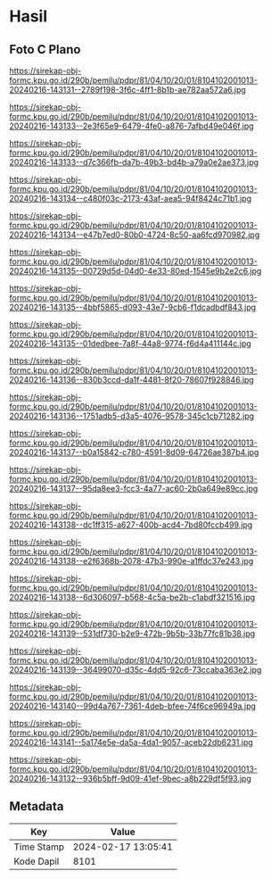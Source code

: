 # Hasil

## Foto C Plano

https://sirekap-obj-formc.kpu.go.id/290b/pemilu/pdpr/81/04/10/20/01/8104102001013-20240216-143131--2789f198-3f6c-4ff1-8b1b-ae782aa572a6.jpg

https://sirekap-obj-formc.kpu.go.id/290b/pemilu/pdpr/81/04/10/20/01/8104102001013-20240216-143133--2e3f65e9-6479-4fe0-a876-7afbd49e046f.jpg

https://sirekap-obj-formc.kpu.go.id/290b/pemilu/pdpr/81/04/10/20/01/8104102001013-20240216-143133--d7c366fb-da7b-49b3-bd4b-a79a0e2ae373.jpg

https://sirekap-obj-formc.kpu.go.id/290b/pemilu/pdpr/81/04/10/20/01/8104102001013-20240216-143134--c480f03c-2173-43af-aea5-94f8424c71b1.jpg

https://sirekap-obj-formc.kpu.go.id/290b/pemilu/pdpr/81/04/10/20/01/8104102001013-20240216-143134--e47b7ed0-80b0-4724-8c50-aa6fcd970982.jpg

https://sirekap-obj-formc.kpu.go.id/290b/pemilu/pdpr/81/04/10/20/01/8104102001013-20240216-143135--00729d5d-04d0-4e33-80ed-1545e9b2e2c6.jpg

https://sirekap-obj-formc.kpu.go.id/290b/pemilu/pdpr/81/04/10/20/01/8104102001013-20240216-143135--4bbf5865-d093-43e7-9cb6-f1dcadbdf843.jpg

https://sirekap-obj-formc.kpu.go.id/290b/pemilu/pdpr/81/04/10/20/01/8104102001013-20240216-143135--01dedbee-7a8f-44a8-9774-f6d4a411144c.jpg

https://sirekap-obj-formc.kpu.go.id/290b/pemilu/pdpr/81/04/10/20/01/8104102001013-20240216-143136--830b3ccd-da1f-4481-8f20-78607f928846.jpg

https://sirekap-obj-formc.kpu.go.id/290b/pemilu/pdpr/81/04/10/20/01/8104102001013-20240216-143136--1751adb5-d3a5-4076-9578-345c1cb71282.jpg

https://sirekap-obj-formc.kpu.go.id/290b/pemilu/pdpr/81/04/10/20/01/8104102001013-20240216-143137--b0a15842-c780-4591-8d09-64726ae387b4.jpg

https://sirekap-obj-formc.kpu.go.id/290b/pemilu/pdpr/81/04/10/20/01/8104102001013-20240216-143137--95da8ee3-fcc3-4a77-ac60-2b0a649e89cc.jpg

https://sirekap-obj-formc.kpu.go.id/290b/pemilu/pdpr/81/04/10/20/01/8104102001013-20240216-143138--dc1ff315-a627-400b-acd4-7bd80fccb499.jpg

https://sirekap-obj-formc.kpu.go.id/290b/pemilu/pdpr/81/04/10/20/01/8104102001013-20240216-143138--e2f6368b-2078-47b3-990e-a1ffdc37e243.jpg

https://sirekap-obj-formc.kpu.go.id/290b/pemilu/pdpr/81/04/10/20/01/8104102001013-20240216-143138--6d306097-b568-4c5a-be2b-c1abdf321516.jpg

https://sirekap-obj-formc.kpu.go.id/290b/pemilu/pdpr/81/04/10/20/01/8104102001013-20240216-143139--531df730-b2e9-472b-9b5b-33b77fc81b38.jpg

https://sirekap-obj-formc.kpu.go.id/290b/pemilu/pdpr/81/04/10/20/01/8104102001013-20240216-143139--36499070-d35c-4dd5-92c6-73ccaba363e2.jpg

https://sirekap-obj-formc.kpu.go.id/290b/pemilu/pdpr/81/04/10/20/01/8104102001013-20240216-143140--99d4a767-7361-4deb-bfee-74f6ce96949a.jpg

https://sirekap-obj-formc.kpu.go.id/290b/pemilu/pdpr/81/04/10/20/01/8104102001013-20240216-143141--5a174e5e-da5a-4da1-9057-aceb22db6231.jpg

https://sirekap-obj-formc.kpu.go.id/290b/pemilu/pdpr/81/04/10/20/01/8104102001013-20240216-143132--936b5bff-9d09-41ef-9bec-a8b229df5f93.jpg


## Metadata

| Key        | Value               |
| ---------- | ------------------- |
| Time Stamp | 2024-02-17 13:05:41 |
| Kode Dapil | 8101                |



